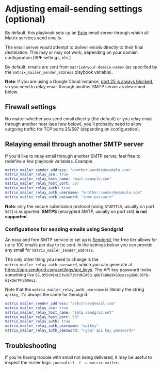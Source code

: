 # Adjusting email-sending settings (optional)

By default, this playbook sets up an [Exim](https://www.exim.org/) email server through which all Matrix services send emails.

The email server would attempt to deliver emails directly to their final destination.
This may or may not work, depending on your domain configuration (SPF settings, etc.)

By default, emails are sent from `matrix@<your-domain-name>` (as specified by the `matrix_mailer_sender_address` playbook variable).

**Note**: If you are using a Google Cloud instance, [port 25 is always blocked](https://cloud.google.com/compute/docs/tutorials/sending-mail/), so you need to relay email through another SMTP server as described below.   


## Firewall settings

No matter whether you send email directly (the default) or you relay email through another host (see how below), you'll probably need to allow outgoing traffic for TCP ports 25/587 (depending on configuration).


## Relaying email through another SMTP server

If you'd like to relay email through another SMTP server, feel free to redefine a few playbook variables.
Example:

```yaml
matrix_mailer_sender_address: "another.sender@example.com"
matrix_mailer_relay_use: true
matrix_mailer_relay_host_name: "mail.example.com"
matrix_mailer_relay_host_port: 587
matrix_mailer_relay_auth: true
matrix_mailer_relay_auth_username: "another.sender@example.com"
matrix_mailer_relay_auth_password: "some-password"
```

**Note**: only the secure submission protocol (using `STARTTLS`, usually on port `587`) is supported. **SMTPS** (encrypted SMTP, usually on port `465`) **is not supported**.


### Configuations for sending emails using Sendgrid
An easy and free SMTP service to set up is [Sendgrid](https://sendgrid.com/), the free tier allows for up to 100 emails per day to be sent. In the settings below you can provide any email for `matrix_mailer_sender_address`.

The only other thing you need to change is the `matrix_mailer_relay_auth_password`, which you can generate at https://app.sendgrid.com/settings/api_keys. The API key password looks something like `SG.955oW1mLSfwds7i9Yd6IA5Q.q8GTaB8q9kGDzasegdG6u95fQ-6zkdwrPP8bOeuI`.

Note that the `matrix_mailer_relay_auth_username` is literally the string `apikey`, it's always the same for Sendgrid.

```yaml
matrix_mailer_sender_address: "arbitrary@email.com"
matrix_mailer_relay_use: true
matrix_mailer_relay_host_name: "smtp.sendgrid.net"
matrix_mailer_relay_host_port: 587
matrix_mailer_relay_auth: true
matrix_mailer_relay_auth_username: "apikey"
matrix_mailer_relay_auth_password: "<your api key password>" 
```

## Troubleshooting

If you're having trouble with email not being delivered, it may be useful to inspect the mailer logs: `journalctl -f -u matrix-mailer`.
